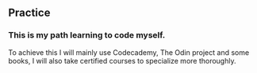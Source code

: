 ## Practice 
### This is my path learning to code myself.

To achieve this I will mainly use Codecademy, The Odin project and some books, I will also take certified courses to specialize more thoroughly.

